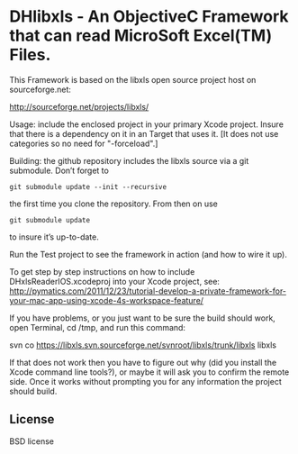 # DHlibxls - An ObjectiveC Framework that can read MicroSoft Excel(TM) Files.

This Framework is based on the libxls open source project host on sourceforge.net:

  http://sourceforge.net/projects/libxls/
  
Usage: include the enclosed project in your primary Xcode project. Insure that there is a dependency
  on it in an Target that uses it. [It does not use categories so no need for "-forceload".]

Building: the github repository includes the libxls source via a git submodule. Don’t forget to 

	git submodule update --init --recursive

the first time you clone the repository. From then on use

	git submodule update

to insure it’s up-to-date.
   
Run the Test project to see the framework in action (and how to wire it up).

To get step by step instructions on how to include DHxlsReaderIOS.xcodeproj into your Xcode project, see:
  http://pymatics.com/2011/12/23/tutorial-develop-a-private-framework-for-your-mac-app-using-xcode-4s-workspace-feature/

If you have problems, or you just want to be sure the build should work, open Terminal, cd /tmp, and run this command:

  svn co https://libxls.svn.sourceforge.net/svnroot/libxls/trunk/libxls libxls

If that does not work then you have to figure out why (did you install the Xcode command line tools?), or maybe it will ask you to confirm the remote side. Once it works without prompting you for any information the project should build.


## License

BSD license

